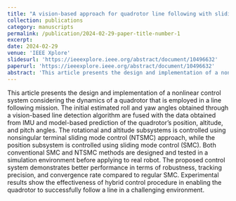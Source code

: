 ```yaml
---
title: "A vision-based approach for quadrotor line following with sliding mode controller."
collection: publications
category: manuscripts
permalink: /publication/2024-02-29-paper-title-number-1
excerpt: 
date: 2024-02-29
venue: 'IEEE Xplore'
slidesurl: 'https://ieeexplore.ieee.org/abstract/document/10496632'
paperurl: 'https://ieeexplore.ieee.org/abstract/document/10496632'
abstract: 'This article presents the design and implementation of a nonlinear control system considering the dynamics of a quadrotor that is employed in a line following mission. The initial estimated roll and yaw angles obtained through a vision-based line detection algorithm are fused with the data obtained from IMU and model-based prediction of the quadrotor’s position, altitude, and pitch angles. The rotational and altitude subsystems is controlled using nonsingular terminal sliding mode control (NTSMC) approach, while the position subsystem is controlled using sliding mode control (SMC). Both conventional SMC and NTSMC methods are designed and tested in a simulation environment before applying to real robot. The proposed control system demonstrates better performance in terms of robustness, tracking precision, and convergence rate compared to regular SMC. Experimental results show the effectiveness of hybrid control procedure in enabling the quadrotor to successfully follow a line in a challenging environment.'
---
```


This article presents the design and implementation of a nonlinear control system considering the dynamics of a quadrotor that is employed in a line following mission. The initial estimated roll and yaw angles obtained through a vision-based line detection algorithm are fused with the data obtained from IMU and model-based prediction of the quadrotor’s position, altitude, and pitch angles. The rotational and altitude subsystems is controlled using nonsingular terminal sliding mode control (NTSMC) approach, while the position subsystem is controlled using sliding mode control (SMC). Both conventional SMC and NTSMC methods are designed and tested in a simulation environment before applying to real robot. The proposed control system demonstrates better performance in terms of robustness, tracking precision, and convergence rate compared to regular SMC. Experimental results show the effectiveness of hybrid control procedure in enabling the quadrotor to successfully follow a line in a challenging environment.

